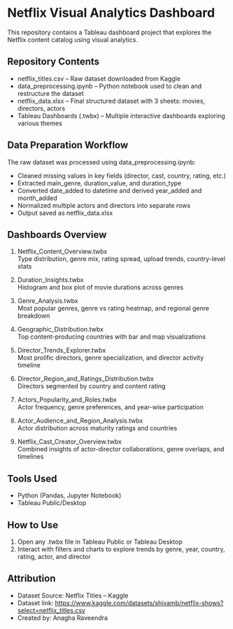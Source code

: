 
# Netflix Visual Analytics Dashboard

This repository contains a Tableau dashboard project that explores the Netflix content catalog using visual analytics.

## Repository Contents

- netflix_titles.csv – Raw dataset downloaded from Kaggle
- data_preprocessing.ipynb – Python notebook used to clean and restructure the dataset
- netflix_data.xlsx – Final structured dataset with 3 sheets: movies, directors, actors
- Tableau Dashboards (.twbx) – Multiple interactive dashboards exploring various themes

## Data Preparation Workflow

The raw dataset was processed using data_preprocessing.ipynb:
- Cleaned missing values in key fields (director, cast, country, rating, etc.)
- Extracted main_genre, duration_value, and duration_type
- Converted date_added to datetime and derived year_added and month_added
- Normalized multiple actors and directors into separate rows
- Output saved as netflix_data.xlsx

## Dashboards Overview

1. Netflix_Content_Overview.twbx  
   Type distribution, genre mix, rating spread, upload trends, country-level stats

2. Duration_Insights.twbx  
   Histogram and box plot of movie durations across genres

3. Genre_Analysis.twbx  
   Most popular genres, genre vs rating heatmap, and regional genre breakdown

4. Geographic_Distribution.twbx  
   Top content-producing countries with bar and map visualizations

5. Director_Trends_Explorer.twbx  
   Most prolific directors, genre specialization, and director activity timeline

6. Director_Region_and_Ratings_Distribution.twbx  
   Directors segmented by country and content rating

7. Actors_Popularity_and_Roles.twbx  
   Actor frequency, genre preferences, and year-wise participation

8. Actor_Audience_and_Region_Analysis.twbx  
   Actor distribution across maturity ratings and countries

9. Netflix_Cast_Creator_Overview.twbx  
   Combined insights of actor-director collaborations, genre overlaps, and timelines

## Tools Used

- Python (Pandas, Jupyter Notebook)
- Tableau Public/Desktop

## How to Use

1. Open any .twbx file in Tableau Public or Tableau Desktop
2. Interact with filters and charts to explore trends by genre, year, country, rating, actor, and director

## Attribution

- Dataset Source: Netflix Titles – Kaggle
- Dataset link: https://www.kaggle.com/datasets/shivamb/netflix-shows?select=netflix_titles.csv
- Created by: Anagha Raveendra
